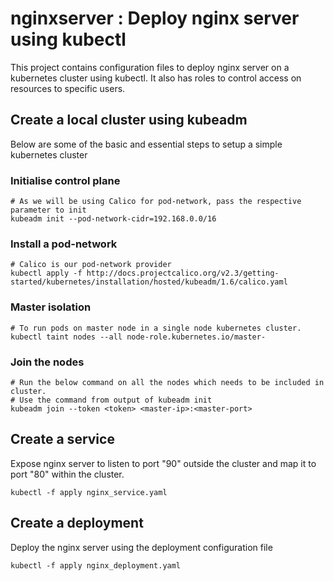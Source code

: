 # nginxserver : Deploy nginx server using kubectl

This project contains configuration files to deploy nginx server on a kubernetes cluster using kubectl. It also has roles to control access on resources to specific users.

## Create a local cluster using kubeadm
Below are some of the basic and essential steps to setup a simple kubernetes cluster

### Initialise control plane
```
# As we will be using Calico for pod-network, pass the respective parameter to init
kubeadm init --pod-network-cidr=192.168.0.0/16
```

### Install a pod-network
```
# Calico is our pod-network provider
kubectl apply -f http://docs.projectcalico.org/v2.3/getting-started/kubernetes/installation/hosted/kubeadm/1.6/calico.yaml
```

### Master isolation
```
# To run pods on master node in a single node kubernetes cluster.
kubectl taint nodes --all node-role.kubernetes.io/master-
```

### Join the nodes
```
# Run the below command on all the nodes which needs to be included in cluster.
# Use the command from output of kubeadm init
kubeadm join --token <token> <master-ip>:<master-port>
```

## Create a service
Expose nginx server to listen to port "90" outside the cluster and map it to port "80" within the cluster.

```
kubectl -f apply nginx_service.yaml
```

## Create a deployment
Deploy the nginx server using the deployment configuration file

```
kubectl -f apply nginx_deployment.yaml
```
